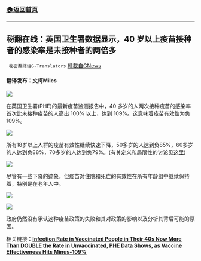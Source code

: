 ###  [:house:返回首頁](https://github.com/ourhimalayas/txt)
---


## 秘翻在线：英国卫生署数据显示，40 岁以上疫苗接种者的感染率是未接种者的两倍多
` 秘密翻譯組G-Translators` [轉載自GNews](https://gnews.org/zh-hans/1597646/)

#### 翻译发布：文柯Miles

![](https://assets.gnews.org/wp-content/uploads/2021/10/图片-8.png)

在英国卫生署(PHE)的最新疫苗监测报告中，40 多岁的人两次接种疫苗的感染率首次比未接种疫苗的人高出 100% 以上，达到 109%。这意味着疫苗有效性为负 109%。

![](https://assets.gnews.org/wp-content/uploads/2021/10/图片-9.png)

所有18岁以上人群的疫苗有效性继续快速下降，50多岁的人达到负85%，60多岁的人达到负88%，70多岁的人达到负79%。(有关定义和局限性的讨论见[这里](https://dailysceptic.org/2021/10/10/vaccine-effectiveness-drops-again-now-as-low-as-minus-86-in-over-40s-latest-phe-data-shows/))

![](https://dailysceptic.org/wp-content/uploads/2021/10/VE-age-table-5-1024x196.jpg)

尽管有一些下降的迹象，但疫苗对住院和死亡的有效性在所有年龄组中继续保持着，特别是在老年人中。

![](https://dailysceptic.org/wp-content/uploads/2021/10/image-6.png)

![](https://dailysceptic.org/wp-content/uploads/2021/10/image-8.png)

政府仍然没有承认这种疫苗政策的失败和其对政策的影响以及分析其背后可能的原因。

相关链接：**[Infection Rate in Vaccinated People in Their 40s Now More Than DOUBLE the Rate in Unvaccinated, PHE Data Shows, as Vaccine Effectiveness Hits Minus-109%](https://dailysceptic.org/2021/10/15/infection-rate-in-vaccinated-people-in-their-40s-now-more-than-double-the-rate-in-unvaccinated-phe-data-shows-as-vaccine-effectiveness-hits-minus-109/)**

